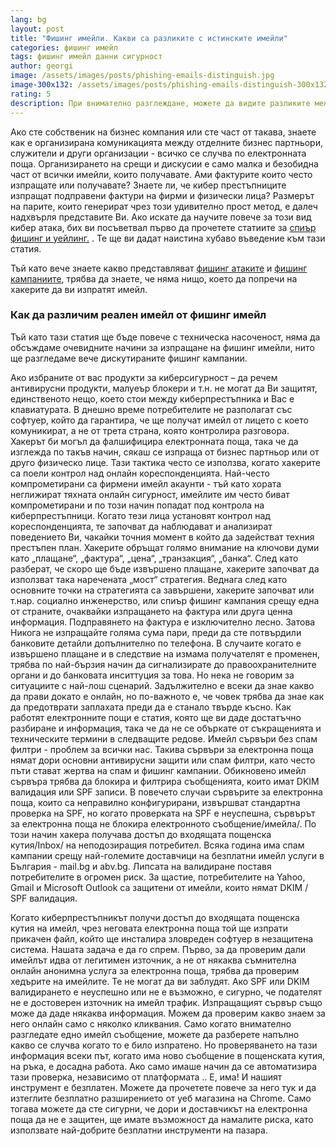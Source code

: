 ```yaml
---
lang: bg
layout: post
title: "Фишинг имейли. Какви са разликите с истинските имейли"
categories: фишинг имейл
tags: фишинг имейл данни сигурност
author: georgi
image: /assets/images/posts/phishing-emails-distinguish.jpg
image-300x132: /assets/images/posts/phishing-emails-distinguish-300x132.jpg
rating: 5
description: При внимателно разглеждане, можете да видите разликите между истински имейл и фишинг имейли. Email Protector ви помага да го направите по-бързо.
---
```


Ако сте собственик на бизнес компания или сте част от такава, знаете как е организирана комуникацията между отделните бизнес партньори, служители и други организации - всичко се случва по електронната поща. Организирането на срещи и дискусии e само малка и безобидна част от всички имейли, които получавате. Ами фактурите които често изпращате или получавате? Знаете ли, че кибер престъпниците изпращат подправени фактури на фирми и физически лица? Размерът на парите, които генерират чрез този удивително прост метод, е далеч надхвърля представите Ви. Ако искате да научите повече за този вид кибер атака, бих ви посъветвал първо да прочетете статиите за  <a title="Спиър фишинг и уейлинг" href="https://onlinecorpus.com/bg/спиър-фишинг-атаки/">спиър фишинг и уейлинг.</a> . Те ще ви дадат наистина хубаво въведение към тази статия.
 
<span itemprop="articleBody">
Тъй като вече знаете какво представляват <a title="Фшинг атаките" href= "https://onlinecorpus.com/bg/кибератаки-киберпрестъпност-фишинг-превенция">фишинг атаките</a> и <a title="Фишинг кампаниите" href="https://onlinecorpus.com/bg/всичко-за-фишинг-кампаниите/"> фишинг кампаниите</a>, трябва да знаете, че няма нищо, което да попречи на хакерите да ви изпратят имейл. 

### Как да различим реален имейл от фишинг имейл

Тъй като тази статия ще бъде повече с техническа насоченост, няма да обсъждаме очевидните начини за изпращане на фишинг имейли, нито ще разгледаме вече дискутираните фишинг кампании. 

Ако избраните от вас продукти за киберсигурност – да речем антивирусни продукти, малуеър блокери и т.н. не могат да Ви защитят, единственото нещо, което стои между киберпрестъпника и Вас е клавиатурата. В днешно време потребителите не разполагат със софтуер, който да гарантира, че ще получат имейл от лицето с което комуникират, а не от трета страна, която контролира разговора. Хакерът би могъл да фалшифицира електронната поща, така че да изглежда по такъв начин, сякаш се изпраща от бизнес партньор или от друго физическо лице. Тази тактика често се използва, когато хакерите са поели контрол над онлайн кореспонденцията. Най-често компрометирани са фирмени имейл акаунти - тъй като хората неглижират тяхната онлайн сигурност, имейлите им често биват компрометирани и по този начин попадат под контрола на киберпрестъпници. Когато тези лица установят контрол над кореспонденцията, те започват да наблюдават и анализират поведението Ви, чакайки точния момент в който да задействат техния престъпен план. Хакерите обръщат голямо внимание на ключови думи като „плащане“, „фактура“, „цена“, „транзакция“, „банка“. След като разберат, че скоро ще бъде извършено плащане, хакерите започват да използват така наречената „мост“ стратегия. Веднага след като основните точки на стратегията са завършени, хакерите започват или т.нар. социално инженерство, или спиър фишинг кампания срещу една от страните, очаквайки изпращането на фактура или друга ценна информация. Подправянето на фактура е изключително лесно. Затова
Никога не изпращайте голяма сума пари, преди да сте потвърдили банковите детайли допълнително по телефона.
В случаите когато е извършено плащане и в следствие на измама получателят е променен, трябва по най-бързия начин да сигнализирате до правоохранителните органи и до банковата инситтуция за това. Но нека не говорим за ситуациите с най-лош сценарий. Задължително е всеки да знае какво да прави докато е онлайн, но по-важното е, че човек трябва да знае как да предотврати заплахата преди да е станало твърде късно. Как работят електронните пощи е статия, която ще ви даде достатъчно разбиране и информация, така че да не се объркате от съкращенията и техническите термини в следващите редове.
Имейл сървъри без спам филтри  - проблем за всички нас.
Такива сървъри за електронна поща нямат дори основни антивирусни защити или спам филтри, като често пъти стават жертва на спам и фишинг кампании. Обикновено имейл сървъра трябва да блокира и филтрира съобщенията, които имат DKIM валидация или SPF записи. В повечето случаи сървърите за електронна поща, които са неправилно конфигурирани, извършват стандартна проверка на SPF, но когато проверката на SPF е неуспешна, сървърът за електронна поща не блокира електронното съобщение/имейла/. По този начин хакера получава достъп до входящата пощенска кутия/Inbox/ на неподозиращия потребител. Всяка година има спам кампании срещу най-големите доставчици на безплатни имейл услуги в България - mail.bg и abv.bg. Липсата на валидиране поставя потребителите в огромен риск. За щастие, потребителите на Yahoo, Gmail и Microsoft Outlook са защитени от имейли, които нямат DKIM / SPF валидация. 


Когато киберпрестъпникът получи достъп до входящата пощенска кутия на имейл, чрез неговата електронна поща той ще изпрати прикачен файл, който ще инсталира зловреден софтуер в незащитена система. Нашата задача е да го спрем. Първо, за да проверим дали имейлът идва от легитимен източник, а не от някаква съмнителна онлайн анонимна услуга за електронна поща, трябва да проверим хедърите на имейлите. Те не могат да ви заблудят. Ако SPF или DKIM валидирането е неуспешно или не е възможно, е сигурно, че подателят не е достоверен източник на имейл трафик. Изпращащият сървър също може да даде някаква информация. Можем да проверим какво знаем за него онлайн само с няколко кликвания.
Само когато внимателно разгледате едно имейл съобщение, можете да разберете напълно какво се случва когато то е било изпратено. Но проверяването на тази информация всеки път, когато има ново съобщение в пощенската кутия, на ръка, е досадна работа. Ако само имаше начин да се автоматизира тази проверка, независимо от платформата .. Е, има! И нашият инструмент е безплатен. Можете да прочетете повече за него тук и да изтеглите безплатно разширението от уеб магазина на Chrome. Само тогава можете да сте сигурни, че дори и доставчикът на електронна поща да не е защитен, ще имате възможност да намалите риска, като използвате най-добрите безплатни инструменти на пазара.


